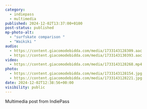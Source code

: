 ```yaml
---
category:
  - indiepass
  - multimedia
published: 2024-12-02T13:37:00+0100
post-status: published
mp-photo-alt:
  - "surfskate comparison "
  - "Waikiki "
audio:
  - https://content.giacomodebidda.com/media/1733143128309.aac
  - https://content.giacomodebidda.com/media/1733143130393.aac
video:
  - https://content.giacomodebidda.com/media/1733143128268.mp4
photo:
  - https://content.giacomodebidda.com/media/1733143128154.jpg
  - https://content.giacomodebidda.com/media/1733143128221.jpg
date: 2024-12-02T12:38:56+00:00
visibility: public
---
```


Multimedia post from IndiePass
